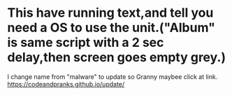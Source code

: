 # This have running text,and tell you need a OS to use the unit.("Album" is same script with a 2 sec delay,then screen goes empty grey.)
I change  name from "malware" to update so Granny maybee click at link.
https://codeandpranks.github.io/update/
